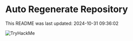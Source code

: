 # Auto Regenerate Repository

This README was last updated: 2024-10-31 09:36:02

 ![TryHackMe](https://tryhackme.com/badge/533634)